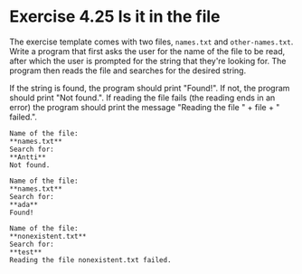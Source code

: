# Exercise 4.25 Is it in the file

The exercise template comes with two files, `names.txt` and `other-names.txt`. Write a program that first asks the user for the name of the file to be read, after which the user is prompted for the string that they're looking for. The program then reads the file and searches for the desired string.

If the string is found, the program should print "Found!". If not, the program should print "Not found.". If reading the file fails (the reading ends in an error) the program should print the message "Reading the file " + file + " failed.".

```plaintext
Name of the file:
**names.txt**
Search for:
**Antti**
Not found.
```

```plaintext
Name of the file:
**names.txt**
Search for:
**ada**
Found!
```

```plaintext
Name of the file:
**nonexistent.txt**
Search for:
**test**
Reading the file nonexistent.txt failed.
```
